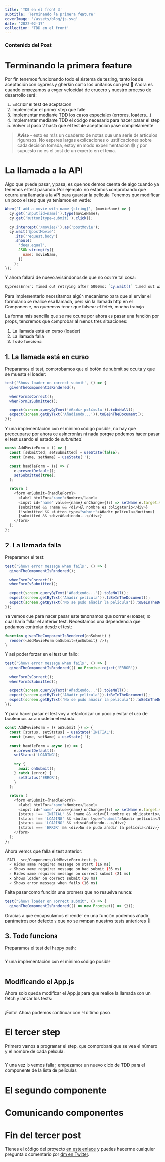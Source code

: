 ```yaml
---
title: 'TDD en el front 3'
subtitle: 'Terminando la primera feature'
coverImage: '/assets/blog/js.svg'
date: '2022-02-17'
collection: 'TDD en el front'
---
```


### Contenido del Post

# Terminando la primera feature

Por fin tenemos funcionando todo el sistema de testing, tanto los de aceptación con cypress y gherkin como los unitarios con jest 🥳 Ahora es cuando empezamos a coger velocidad de crucero y nuestro proceso de desarrollo será:

1. Escribir el test de aceptación
2. Implementar el primer step que falle
3. Implementar mediante TDD los casos especiales (errores, loaders...)
4. Implementar mediante TDD el código necesario para hacer pasar el step
5. Volver al paso 2 hasta que el test de aceptación pase completamente

> **Aviso** - esto es más un cuaderno de notas que una serie de artículos rigurosos. No esperes largas explicaciones o justificaciones sobre cada decisión tomada, estoy en modo experimentación 😅 y por supuesto no es el post de un experto en el tema.

# La llamada a la API

Algo que puede pasar, y pasa, es que nos demos cuenta de algo cuando ya tenemos el test pasando. Por ejemplo, no estamos comprobando que ocurra una llamada a la API para guardar la película. Tenemos que modificar un poco el step que ya teníamos en verde:

```js
When('I add a movie with name {string}', (movieName) => {
  cy.get('input[id=name]').type(movieName);
  cy.get('button[type=submit]').click();

  cy.intercept('/movies/').as('postMovie');
  cy.wait('@postMovie')
    .its('request.body')
    .should(
      'deep.equal',
      JSON.stringify({
        name: movieName,
      })
    );
});
```

Y ahora fallará de nuevo avisándonos de que no ocurre tal cosa:

```bash
CypressError: Timed out retrying after 5000ms: `cy.wait()` timed out waiting `5000ms` for the 1st request to the route: `postMovie`. No request ever occurred.
```

Para implementarlo necesitamos algún mecanismo para que al enviar el formulario se realice esa llamada, pero sin la llamada http en el Componente, no queremos tener que falsear el fetch, mucho trabajo.

La forma más sencilla que se me ocurre por ahora es pasar una función por props, tendremos que comprobar al menos tres situaciones:

1. La llamada está en curso (loader)
2. La llamada falla
3. Todo funciona

## 1. La llamada está en curso

Preparamos el test, comprobamos que el botón de submit se oculta y que se muesta el loader:

```js
test('Shows loader on correct submit', () => {
  givenTheComponentIsRendered();

  whenFormIsCorrect();
  whenFormIsSubmitted();

  expect(screen.queryByText('Añadir película')).toBeNull();
  expect(screen.getByText('Añadiendo...')).toBeInTheDocument();
});
```

Y una implementación con el mínimo código posible, no hay que preocuparse por ahora de asíncronías ni nada porque podemos hacer pasar el test usando el estado de _submitted_.

```js
const AddMovieForm = () => {
  const [submitted, setSubmitted] = useState(false);
  const [name, setName] = useState('');

  const handleForm = (e) => {
    e.preventDefault();
    setSubmitted(true);
  };

  return (
    <form onSubmit={handleForm}>
      <label htmlFor="name">Nombre</label>
      <input id="name" value={name} onChange={(e) => setName(e.target.value)} />
      {submitted && !name && <div>El nombre es obligatorio</div>}
      {!submitted && <button type="submit">Añadir película</button>}
      {submitted && <div>Añadiendo...</div>}
    </form>
  );
};
```

## 2. La llamada falla

Preparamos el test:

```js
test('Shows error message when fails', () => {
  givenTheComponentIsRendered();

  whenFormIsCorrect();
  whenFormIsSubmitted();

  expect(screen.queryByText('Añadiendo...')).toBeNull();
  expect(screen.getByText('Añadir película')).toBeInTheDocument();
  expect(screen.getByText('No se pudo añadir la película')).toBeInTheDocument();
});
```

Ya vemos que para hacer pasar este tendríamos que borrar el loader, lo cual haría fallar el anterior test. Necesitamos una dependencia que podamos controlar desde el test:

```js
function givenTheComponentIsRendered(onSubmit) {
  render(<AddMovieForm onSubmit={onSubmit} />);
}
```

Y asi poder forzar en el test un fallo:

```js
test('Shows error message when fails', () => {
  givenTheComponentIsRendered(() => Promise.reject('ERROR'));

  whenFormIsCorrect();
  whenFormIsSubmitted();

  expect(screen.queryByText('Añadiendo...')).toBeNull();
  expect(screen.getByText('Añadir película')).toBeInTheDocument();
  expect(screen.getByText('No se pudo añadir la película')).toBeInTheDocument();
});
```

Y para hacer pasar el test voy a refactorizar un poco y evitar el uso de booleanos para modelar el estado:

```js
const AddMovieForm = ({ onSubmit }) => {
  const [status, setStatus] = useState('INITIAL');
  const [name, setName] = useState('');

  const handleForm = async (e) => {
    e.preventDefault();
    setStatus('LOADING');

    try {
      await onSubmit();
    } catch (error) {
      setStatus('ERROR');
    }
  };

  return (
    <form onSubmit={handleForm}>
      <label htmlFor="name">Nombre</label>
      <input id="name" value={name} onChange={(e) => setName(e.target.value)} />
      {status !== 'INITIAL' && !name && <div>El nombre es obligatorio</div>}
      {status !== 'LOADING' && <button type="submit">Añadir película</button>}
      {status === 'LOADING' && <div>Añadiendo...</div>}
      {status === 'ERROR' && <div>No se pudo añadir la película</div>}
    </form>
  );
};
```

Ahora vemos que falla el test anterior:

```bash
 FAIL  src/Components/AddMovieForm.test.js
  ✓ Hides name required message on start (16 ms)
  ✓ Shows name required message on bad submit (36 ms)
  ✓ Hides name required message on correct submit (21 ms)
  ✕ Shows loader on correct submit (20 ms)
  ✓ Shows error message when fails (16 ms)
```

Falta pasar como función una promera que no resuelva nunca:

```js
test("Shows loader on correct submit", () => {
  givenTheComponentIsRendered(() => new Promise(() => {}));
```

Gracias a que encapsulamos el render en una función podemos añadir parámetros por defecto y que no se rompan nuestros tests anteriores 🙌

## 3. Todo funciona

Preparamos el test del happy path:

```js

```

Y una implementación con el mínimo código posible

```js

```

## Modificando el App.js

Ahora solo queda modificar el App.js para que realice la llamada con un fetch y lanzar los tests:

```js

```

¡Éxito! Ahora podemos continuar con el último paso.

# El tercer step

Primero vamos a programar el step, que comprobará que se vea el número y el nombre de cada película:

```js

```

Y una vez lo vemos fallar, empezamos un nuevo ciclo de TDD para el componente de la lista de películas

# El segundo componente

# Comunicando componentes

# Fin del tercer post

Tienes el código del proyecto [en este enlace](https://github.com/albertobeiz/tdd-en-el-front) y puedes hacerme cualquier pregunta o comentario por [dm en Twitter](https://twitter.com/albertobeiz).

